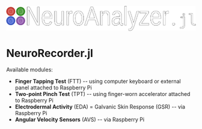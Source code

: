 ![NeuroAnalyzer.jl](neuroanalyzer.png)

# NeuroRecorder.jl

Available modules:

- **Finger Tapping Test** (FTT) -- using computer keyboard or external panel attached to Raspberry Pi
- **Two-point Pinch Test** (TPT) -- using finger-worn accelerator attached to Raspberry Pi
- **Electrodermal Activity** (EDA) = Galvanic Skin Response (GSR) -- via Raspberry Pi
- **Angular Velocity Sensors** (AVS) -- via Raspberry Pi